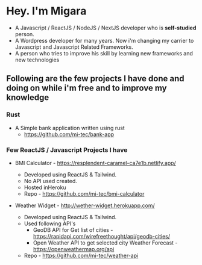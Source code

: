 # Hey. I'm Migara 

 - A Javascript / ReactJS / NodeJS / NextJS developer who is **self-studied** person.
 - A Wordpress developer for many years. Now i'm changing my carrier to Javascript and Javascript Related Frameworks. 
 - A  person who tries to improve his skill by learning new frameworks and new technologies

## Following are the few projects I have done and doing on while i'm free and to improve my knowledge

### Rust

 - A Simple bank application written using rust
	- https://github.com/mi-tec/bank-app

### Few ReactJS / Javascript Projects I have


 - BMI Calculator - https://resplendent-caramel-ca7e1b.netlify.app/
	 - Developed using ReactJS & Tailwind.
	 - No API used created.
	 - Hosted inHeroku
	 - Repo - https://github.com/mi-tec/bmi-calculator

 - Weather Widget - http://wether-widget.herokuapp.com/
	 - Developed using ReactJS & Tailwind.
	 - Used following API's
		 - GeoDB API for Get list of cities - https://rapidapi.com/wirefreethought/api/geodb-cities/
		 - Open Weather API to get selected city Weather Forecast - https://openweathermap.org/api
	 - Repo - https://github.com/mi-tec/weather-api



